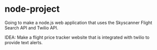 # node-project

Going to make a node.js web application that uses the Skyscanner Flight Search API and Twilio API.

IDEA: Make a flight price tracker website that is integrated with twilio to provide text alerts.
